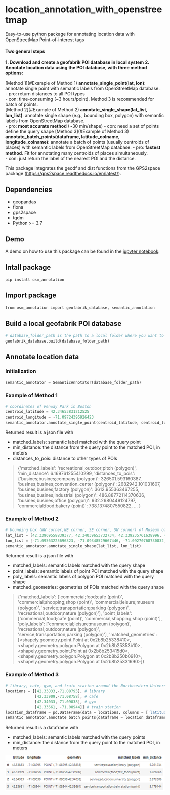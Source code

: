 # location_annotation_with_openstreetmap
Easy-to-use python package for annotating location data with OpenStreetMap Point-of-interest tags

#### Two general steps
**1. Download and create a geofabrik POI database in local system**
**2. Annotate location data using the POI database, with three method options:**

   [Method 1](#Example of Method 1) **annotate_single_point(lat, lon)**: annotate single point with semantic labels from OpenStreetMap database.  
      - pro: return distances to all POI types  
      - con: time-consuming (~3 hours/point). Method 3 is recommended for batch of points.  
   [Method 2](#Example of Method 2) **annotate_single_shape(lat_list, lon_list)**: annotate single shape (e.g., bounding box, polygon) with semantic labels from OpenStreetMap database.  
      - pro: **most accurate method** (~30 min/shape)
      - con: need a set of points define the query shape 
   [Method 3](#Example of Method 3) **annotate_batch_points(dataframe, latitude_colname, longitude_colname)**: annotate a batch of points (usually centroids of places) with semantic labels from OpenStreetMap database. 
      - pro: **fastest method**. Fit for annotating many centroids of places simultaneously.  
      - con: just return the label of the nearest POI and the distance.    
    
This package integrates the geodf and dist functions from the GPS2space package (https://gps2space.readthedocs.io/en/latest/). 

## Dependencies
- geopandas
- fiona
- gps2space
- tqdm
- Python >= 3.7

## Demo
A demo on how to use this package can be found in the [jupyter notebook](https://github.com/rexli999/location_annotation_with_openstreetmap/blob/main/package_demo.ipynb).

## Intall package
```bash
pip install osm_annotation
```

## Import package
```bash
from osm_annotation import geofabrik_database, semantic_annotation
```

## Build a local geofabrik POI database
```python
# database_folder_path is the path to a local folder where you want to build the database. The disk should have at least 150 GB.
geofabrik_database.build(database_folder_path)
```

## Annotate location data
### Initialization
```python
semantic_annotator = SemanticAnnotator(database_folder_path)
```


### Example of Method 1
```python
# coordinates of Fenway Park in Boston
centroid_latitude = 42.34653831212525
centroid_longitude = -71.09724395926423
semantic_annotator.annotate_single_point(centroid_latitude, centroid_longitude)
```

Returned result is a json file with
- matched_labels: semantic label matched with the query point
- min_distance: the distance from the query point to the matched POI, in meters
- distances_to_pois: distance to other types of POIs
> {'matched_labels': 'recreational;outdoor;pitch (polygon)',
 'min_distance': 6.169761255410299,
 'distances_to_pois': {'busines;busines;company (polygon)': 326501.593160387,
  'busines;busines;convention_center (polygon)': 2682942.101031607,
  'busines;busines;factory (polygon)': 3612.955363467255,
  'busines;busines;industrial (polygon)': 486.88772114370636,
  'busines;busines;office (polygon)': 932.2980449124797,
  'commercial;food;bakery (point)': 738.1374807550822,
> ...
> }


### Example of Method 2
```python
# bounding box (NW corner,NE corner, SE corner, SW corner) of Museum of Fine Arts in Boston
lat_list = [42.33969558839377, 42.34039653732734, 42.339235761638996, 42.33847311473655]
lon_list = [-71.09563225696323, -71.09348529667446, -71.09270768730832, -71.0948470612041]
semantic_annotator.annotate_single_shape(lat_list, lon_list)
```

Returned result is a json file with
- matched_labels: semantic labels matched with the query shape
- point_labels: semantic labels of point POI matched with the query shape
- poly_labels: semantic labels of polygon POI matched with the query shape
- matched_geometries: geometries of POIs matched with the query shape
> {'matched_labels': ['commercial;food;cafe (point)',
  'commercial;shopping;shop (point)',
  'commercial;leisure;museum (polygon)',
  'service;transportation;parking (polygon)',
  'recreational;outdoor;nature (polygon)'],
 'point_labels': ['commercial;food;cafe (point)',
  'commercial;shopping;shop (point)'],
 'poly_labels': ['commercial;leisure;museum (polygon)',
  'recreational;outdoor;nature (polygon)',
  'service;transportation;parking (polygon)'],
 'matched_geometries': [<shapely.geometry.point.Point at 0x2b8b25338410>,
  <shapely.geometry.polygon.Polygon at 0x2b8b25353b10>,
  <shapely.geometry.point.Point at 0x2b8b253415d0>,
  <shapely.geometry.polygon.Polygon at 0x2b8b250b0910>,
  <shapely.geometry.polygon.Polygon at 0x2b8b25331690>]}



### Example of Method 3
```python
# library, cafe, gym, and train station around the Northeastern University campus
locations = [[42.33833,-71.08795], # library
             [42.33909,-71.08758], # cafe
             [42.34033,-71.09038], # gym
             [42.33661, -71.08944]] # train station
location_dataframe = pd.DataFrame(data = locations, columns = ['latitude', 'longitude'])
semantic_annotator.annotate_batch_points(dataframe = location_dataframe, latitude_colname = 'latitude', longitude_colname = 'longitude')
```

Returned result is a dataframe with
- matched_labels: semantic labels matched with the query points
- min_distance: the distance from the query point to the matched POI, in meters

![alt text](https://github.com/rexli999/location_annotation_with_openstreetmap/blob/main/batch_results.png "batch result")
